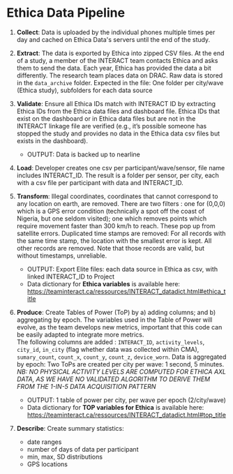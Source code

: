 # Ethica Data Pipeline

1. **Collect**: Data is uploaded by the individual phones multiple times per day and cached on Ethica Data's servers until the end of the study.
   
2. **Extract**: The data is exported by Ethica into zipped CSV files. At the end of a study, a member of the INTERACT team contacts Ethica and asks them to send the data. Each year, Ethica has provided the data a bit differently. The research team places data on DRAC. Raw data is stored in the `data_archive` folder. Expected in the file: One folder per city/wave (Ethica study), subfolders for each data source 
   
3. **Validate**: Ensure all Ethica IDs match with INTERACT ID by extracting Ethica IDs from the Ethica data files and dashboard file. Ethica IDs that exist on the dashboard or in Ethica data files but are not in the INTERACT linkage file are verified (e.g., it’s possible someone has stopped the study and provides no data in the Ethica data csv files but exists in the dashboard).
   + OUTPUT: Data is backed up to nearline
   
4. **Load**: Developer creates one csv per participant/wave/sensor, file name includes INTERACT_ID. The result is a folder per sensor, per city, each with a csv file per participant with data and INTERACT_ID.
   
5. **Transform**:  Illegal coordinates, coordinates that cannot correspond to any location on earth, are removed. There are two filters : one for (0,0,0) which is a GPS error condition (technically a spot off the coast of Nigeria, but one seldom visited); one which removes points which require movement faster than 300 km/h to reach. These pop up from satellite errors. Duplicated time stamps are removed: For all records with the same time stamp, the location with the smallest error is kept. All other records are removed. Note that those records are valid, but without timestamps, unreliable.
      + OUTPUT: Export Elite files: each data source in Ethica as csv, with linked INTERACT_ID to Project 
      + Data dictionary for **Ethica variables** is available here: https://teaminteract.ca/ressources/INTERACT_datadict.html#ethica_title

6. **Produce**: Create Tables of Power (ToP) by a) adding columns; and b) aggregating by epoch. The variables used in the Table of Power will evolve, as the team develops new metrics, important that this code can be easily adapted to integrate more metrics.  
The following columns are added : `INTERACT_ID`, `activity_levels`, `city_id`, `in_city` (flag whether data was collected within CMA), `sumary_count`, `count_x`, `count_y`, `count_z`, `device_worn`.
Data is aggregated by epoch: Two ToPs are created per city per wave: 1 second, 5 minutes. _NB: NO PHYSICAL ACTIVITY LEVELS ARE COMPUTED FOR ETHICA AXL DATA, AS WE HAVE NO VALIDATED ALGORITHM TO DERIVE THEM FROM THE 1-IN-5 DATA ACQUISITION PATTERN_
    + OUTPUT: 1 table of power per city, per wave per epoch (2/city/wave) 
    + Data dictionary for **TOP variables for Ethica** is available here: https://teaminteract.ca/ressources/INTERACT_datadict.html#top_title 

14. **Describe**: Create summary statistics:
      + date ranges
      + number of days of data per participant
      + min, max, SD distributions
      + GPS locations
   
